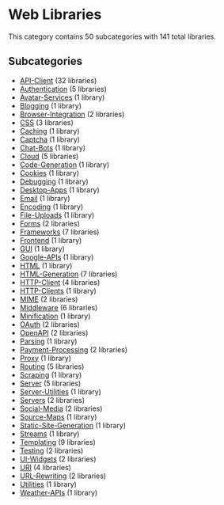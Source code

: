 # Web Libraries

This category contains 50 subcategories with 141 total libraries.

## Subcategories

- [API-Client](API-Client.md) (32 libraries)
- [Authentication](Authentication.md) (5 libraries)
- [Avatar-Services](Avatar-Services.md) (1 library)
- [Blogging](Blogging.md) (1 library)
- [Browser-Integration](Browser-Integration.md) (2 libraries)
- [CSS](CSS.md) (3 libraries)
- [Caching](Caching.md) (1 library)
- [Captcha](Captcha.md) (1 library)
- [Chat-Bots](Chat-Bots.md) (1 library)
- [Cloud](Cloud.md) (5 libraries)
- [Code-Generation](Code-Generation.md) (1 library)
- [Cookies](Cookies.md) (1 library)
- [Debugging](Debugging.md) (1 library)
- [Desktop-Apps](Desktop-Apps.md) (1 library)
- [Email](Email.md) (1 library)
- [Encoding](Encoding.md) (1 library)
- [File-Uploads](File-Uploads.md) (1 library)
- [Forms](Forms.md) (2 libraries)
- [Frameworks](Frameworks.md) (7 libraries)
- [Frontend](Frontend.md) (1 library)
- [GUI](GUI.md) (1 library)
- [Google-APIs](Google-APIs.md) (1 library)
- [HTML](HTML.md) (1 library)
- [HTML-Generation](HTML-Generation.md) (7 libraries)
- [HTTP-Client](HTTP-Client.md) (4 libraries)
- [HTTP-Clients](HTTP-Clients.md) (1 library)
- [MIME](MIME.md) (2 libraries)
- [Middleware](Middleware.md) (6 libraries)
- [Minification](Minification.md) (1 library)
- [OAuth](OAuth.md) (2 libraries)
- [OpenAPI](OpenAPI.md) (2 libraries)
- [Parsing](Parsing.md) (1 library)
- [Payment-Processing](Payment-Processing.md) (2 libraries)
- [Proxy](Proxy.md) (1 library)
- [Routing](Routing.md) (5 libraries)
- [Scraping](Scraping.md) (1 library)
- [Server](Server.md) (5 libraries)
- [Server-Utilities](Server-Utilities.md) (1 library)
- [Servers](Servers.md) (2 libraries)
- [Social-Media](Social-Media.md) (2 libraries)
- [Source-Maps](Source-Maps.md) (1 library)
- [Static-Site-Generation](Static-Site-Generation.md) (1 library)
- [Streams](Streams.md) (1 library)
- [Templating](Templating.md) (9 libraries)
- [Testing](Testing.md) (2 libraries)
- [UI-Widgets](UI-Widgets.md) (2 libraries)
- [URI](URI.md) (4 libraries)
- [URL-Rewriting](URL-Rewriting.md) (2 libraries)
- [Utilities](Utilities.md) (1 library)
- [Weather-APIs](Weather-APIs.md) (1 library)

